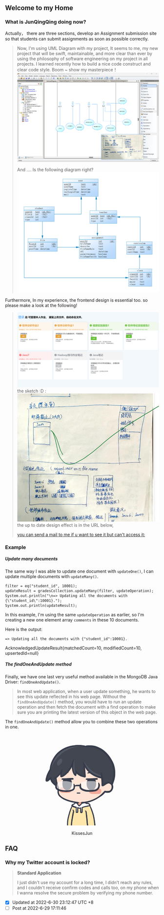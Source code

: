 ## Welcome to my Home

### What is JunQingQing doing now?
Actually， there are three sections, develop an Assignment submission site so that students can submit assignments as soon as possible correctly.
>  Now, I'm using UML Diagram with my project, It seems to me, my new project that will be swift, maintainable, and more clear than ever by using the philosophy of software engineering on my project in all projects. I learned recently how to build a nice code construct and clear code style.
Boom ~
show my masterpiece！
> ![draw a use case diagram](readme_md_files/70537820-f885-11ec-ac67-19c1ff404f65.jpeg?v=1&type=image)
> 
> And .... Is the following diagram right?![data base diagram](readme_md_files/933f70f0-f885-11ec-ac67-19c1ff404f65.jpeg?v=1&type=image)

Furthermore, In my experience, the frontend design is essential too. so please make a look at the following!
>![Index.html preview](readme_md_files/1d661190-f885-11ec-ac67-19c1ff404f65.jpeg?v=1&type=image)
>the sketch :D :
>![sketch](readme_md_files/0e22ae30-f887-11ec-ac67-19c1ff404f65.jpeg?v=1&type=image)
>  the up to date design effect is in the URL below, 
>  
> [you can send a mail to me if u  want to see it but can't access it:](https://mastergo.com/file/65280321600773?page_id=:10518&source=link_share)




### Example
##### Update many documents

The same way I was able to update one document with `updateOne()`, I can update multiple documents with `updateMany()`.

    filter = eq("student_id", 10001);
    updateResult = gradesCollection.updateMany(filter, updateOperation);
    System.out.println("\n=> Updating all the documents with {\"student_id\":10001}.");
    System.out.println(updateResult);


In this example, I'm using the same `updateOperation` as earlier, so I'm creating a new one element array `comments` in these 10 documents.

Here is the output:

    => Updating all the documents with {"student_id":10001}.

AcknowledgedUpdateResult{matchedCount=10, modifiedCount=10, upsertedId=null}

##### The findOneAndUpdate method

Finally, we have one last very useful method available in the MongoDB Java Driver: `findOneAndUpdate()`.

> In most web application, when a user update something, he wants to see
> this update reflected in his web page. Without the
> `findOneAndUpdate()` method, you would have to run an update operation
> and then fetch the document with a find operation to make sure you are
> printing the latest version of this object in the web page.

The `findOneAndUpdate()` method allow you to combine these two operations in one.

<div align=center>
<img src="readme_md_files/6cd843b0-f78b-11ec-8ce8-a964dda655a4.jpeg?v=1&type=image" width = "300" height = "300" alt="图片名称"/>
<p>KissesJun</p></div>

## FAQ
### Why my Twitter account is locked?
> **Standard Application**
> 
> I just didn't use my account for a long time, I didn't reach any rules, and I couldn't receive confirm codes and calls too, on my phone when I wanna resolve the secure problem by verifying my phone number.
 - [x] Updated at 2022-6-30 23:12:47 UTC +8
- [ ] Post at 2022-6-29 17:11:46

